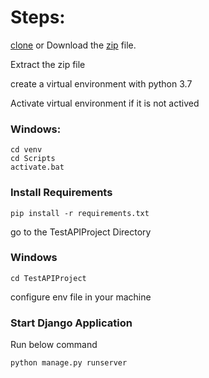 # Steps:
 
[clone](https://github.com/R1408/Radix_Task2.git) or Download the [zip](https://codeload.github.com/R1408/Radix_Task2/zip/refs/heads/development) file.

Extract the zip file

create a virtual environment with python 3.7

Activate virtual environment if it is not actived

### Windows:
```bazaar
cd venv
cd Scripts
activate.bat
```


### Install Requirements
```bazaar
pip install -r requirements.txt
```


go to the TestAPIProject Directory
### Windows
```bazaar
cd TestAPIProject
```

configure env file in your machine


### Start Django Application
Run below command
```bazaar
python manage.py runserver
```